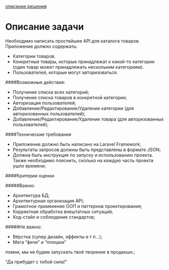 [описание решения](./solution_description.md)

Описание задачи
=======
Необходимо написать простейшее API для каталога товаров. Приложение должно содержать:

* Категории товаров.
* Конкретные товары, которые принадлежат к какой-то категории (один товар может принадлежать нескольким категориям).
* Пользователей, которые могут авторизоваться.

####Возможные действия:

* Получение списка всех категорий;
* Получение списка товаров в конкретной категории;
* Авторизация пользователей;
* Добавление/Редактирование/Удаление категории (для авторизованных пользователей);
* Добавление/Редактирование/Удаление товара (для авторизованных пользователей);

####Технические требования

* Приложение должно быть написано на Laravel Framework;
* Результаты запросов должны быть представлены в формате JSON;
* Должна быть инструкция по запуску и использованию проекта. Также необходимо пояснить, сколько на каждую часть проекта ушло времени;


####Критерии оценки

#####Важно:

* Архитектура БД;
* Архитектурная организация API;
* Грамотное применение ООП и паттернов проектирования;
* Корректная обработка внештатных ситуаций;
* Код-стайл и соблюдение стандартов;

#####Не важно:

* Вёрстка (супер дизайн, эффекты и т п...);
* Мега “фичи” и “плюшки”

помни, мы не будем запускать твоё творение  в продакшн.;

“Да прибудет с тобой сила!”
